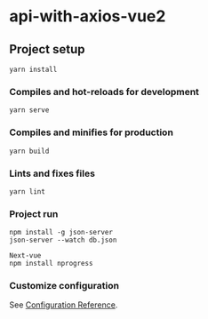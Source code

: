 # api-with-axios-vue2

## Project setup
```
yarn install
```

### Compiles and hot-reloads for development
```
yarn serve
```

### Compiles and minifies for production
```
yarn build
```

### Lints and fixes files
```
yarn lint
```
### Project run
```
npm install -g json-server
json-server --watch db.json

Next-vue 
npm install nprogress
```


### Customize configuration
See [Configuration Reference](https://cli.vuejs.org/config/).
